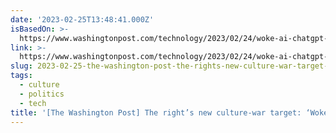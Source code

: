 ```yaml
---
date: '2023-02-25T13:48:41.000Z'
isBasedOn: >-
  https://www.washingtonpost.com/technology/2023/02/24/woke-ai-chatgpt-culture-war
link: >-
  https://www.washingtonpost.com/technology/2023/02/24/woke-ai-chatgpt-culture-war
slug: 2023-02-25-the-washington-post-the-rights-new-culture-war-target-woke-ai
tags:
  - culture
  - politics
  - tech
title: '[The Washington Post] The right’s new culture-war target: ‘Woke AI’'
---
```


